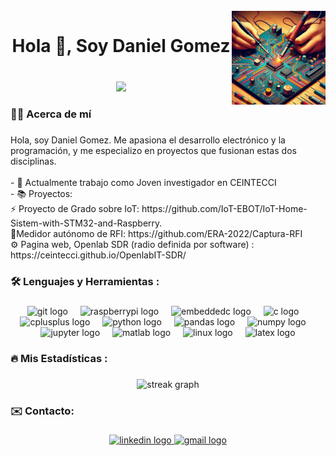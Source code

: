 <br clear="both">

<img align="right" height="150" src="./_9e34c805-d846-4a0c-95e6-92bf45a6f21b.jpeg"  />

###

<h1 align="center">Hola 👋, Soy Daniel Gomez</h1>

###
<br>
<div align="center">
  <img src="https://visitor-badge.laobi.icu/badge?page_id=Danielfgb.Danielfgb&"  />
</div>

###

<h3 align="left">👩‍💻  Acerca de mí</h3>

###

<p align="left">Hola, soy  Daniel Gomez. Me apasiona el desarrollo electrónico y la programación, y me especializo en proyectos que fusionan estas dos disciplinas.<br><br>
  - 🔭  Actualmente trabajo como Joven investigador en CEINTECCI<br>
  - 📚 Proyectos:   <br>
  ⚡ Proyecto de Grado sobre IoT: https://github.com/IoT-EBOT/IoT-Home-Sistem-with-STM32-and-Raspberry.<br>
  📡Medidor autónomo de RFI: https://github.com/ERA-2022/Captura-RFI<br>
  ⚙️ Pagina web, Openlab SDR (radio definida por software) : https://ceintecci.github.io/OpenlabIT-SDR/</p>

###

<h3 align="left">🛠 Lenguajes y Herramientas :</h3>

###

<div align="center">
  <img src="https://cdn.jsdelivr.net/gh/devicons/devicon/icons/git/git-original.svg" height="40" alt="git logo"  />
  <img width="12" />
  <img src="https://cdn.jsdelivr.net/gh/devicons/devicon/icons/raspberrypi/raspberrypi-original.svg" height="40" alt="raspberrypi logo"  />
  <img width="12" />
  <img src="https://cdn.jsdelivr.net/gh/devicons/devicon/icons/embeddedc/embeddedc-original.svg" height="40" alt="embeddedc logo"  />
  <img width="12" />
  <img src="https://cdn.jsdelivr.net/gh/devicons/devicon/icons/c/c-original.svg" height="40" alt="c logo"  />
  <img width="12" />
  <img src="https://cdn.jsdelivr.net/gh/devicons/devicon/icons/cplusplus/cplusplus-original.svg" height="40" alt="cplusplus logo"  />
  <img width="12" />
  <img src="https://cdn.jsdelivr.net/gh/devicons/devicon/icons/python/python-original.svg" height="40" alt="python logo"  />
  <img width="12" />
  <img src="https://cdn.jsdelivr.net/gh/devicons/devicon/icons/pandas/pandas-original-wordmark.svg" height="40" alt="pandas logo"  />
  <img width="12" />
  <img src="https://cdn.jsdelivr.net/gh/devicons/devicon/icons/numpy/numpy-original.svg" height="40" alt="numpy logo"  />
  <img width="12" />
  <img src="https://cdn.jsdelivr.net/gh/devicons/devicon/icons/jupyter/jupyter-original.svg" height="40" alt="jupyter logo"  />
  <img width="12" />
  <img src="https://cdn.jsdelivr.net/gh/devicons/devicon/icons/matlab/matlab-original.svg" height="40" alt="matlab logo"  />
  <img width="12" />
  <img src="https://cdn.jsdelivr.net/gh/devicons/devicon/icons/linux/linux-original.svg" height="40" alt="linux logo"  />
  <img width="12" />
  <img src="https://skillicons.dev/icons?i=latex" height="40" alt="latex logo"  />
</div>

###

<h3 align="left">🔥   Mis Estadísticas :</h3>

###

<div align="center">
  <img src="https://streak-stats.demolab.com?user=Danielfgb&locale=en&mode=daily&theme=dark&hide_border=false&border_radius=5&order=3" height="220" alt="streak graph"  />
</div>

###

<h3 align="left">✉️ Contacto:</h3>

###

<div align="center">
  <a href="https://www.linkedin.com/in/daniel-felipe-g%C3%B3mez-bernal-692118246/" target="_blank">
    <img src="https://img.shields.io/static/v1?message=LinkedIn&logo=linkedin&label=&color=0077B5&logoColor=white&labelColor=&style=for-the-badge" height="25" alt="linkedin logo"  />
  </a>
  <a href="dgomezbernal24@gmail.com" target="_blank">
    <img src="https://img.shields.io/static/v1?message=Gmail&logo=gmail&label=&color=D14836&logoColor=white&labelColor=&style=for-the-badge" height="25" alt="gmail logo"  />
  </a>
</div>

###
